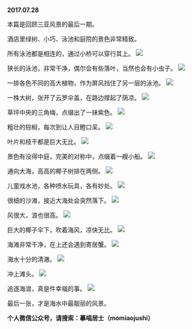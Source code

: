 
          
**2017.07.28**

本篇是回顾三亚风景的最后一期。

酒店里绿树、小巧、泳池和庭院的景色非常精致。

所有泳池都是相连的，通过小桥可以穿行其上。
![](https://mmbiz.qlogo.cn/mmbiz_jpg/uDI3FLln00bIlth3s7ibV8ibul3Adumm1a1Oh020oUVenicebIf62Q0LGB4yd229USiaUq7uVsYcA5o5icLLsFVAUtw/0?wx_fmt=jpeg)


狭长的泳池，非常干净，偶尔会有些落叶，当然也会有小虫子。
![](https://mmbiz.qlogo.cn/mmbiz_jpg/uDI3FLln00bIlth3s7ibV8ibul3Adumm1a2KNwjfpr7fG6m75lznzHXFhycvPDyC1FpYt4qD0sxJ2Cnpwib4ibcPFw/0?wx_fmt=jpeg)


一排各色不同的高大植物，作为屏风挡住了另一层的泳池。
![](https://mmbiz.qlogo.cn/mmbiz_jpg/uDI3FLln00bIlth3s7ibV8ibul3Adumm1a2Y8LYF2nVQ8B7MVkI1MaEADq4Ruf1vZW9FTzQlv06wZcmx4NTmsLVA/0?wx_fmt=jpeg)


一株大树，张开了云罗伞盖，在路边撑起了荫凉。
![](https://mmbiz.qlogo.cn/mmbiz_jpg/uDI3FLln00bIlth3s7ibV8ibul3Adumm1awC1iacTQ5eeI8q2fNVXia6pEAjuVTX5QmWWOqZic65N95xe07RiaGOVrkQ/0?wx_fmt=jpeg)


草坪中央的三角梅，点缀出了一抹紫色。
![](https://mmbiz.qlogo.cn/mmbiz_jpg/uDI3FLln00bIlth3s7ibV8ibul3Adumm1a9ZoGMQVcibLkcIzRkwMvD54HLTPj2oY6Fq4IAKa0FU8iajkJXjLLvHJA/0?wx_fmt=jpeg)


粗壮的棕榈，每次到让人目瞪口呆。
![](https://mmbiz.qlogo.cn/mmbiz_jpg/uDI3FLln00bIlth3s7ibV8ibul3Adumm1asyjuJq8FWcPlA5W2FvF4SlVNBZ6GuMBJLyibdGIcSwlqDRp8lCETHEw/0?wx_fmt=jpeg)


叶片和枝干都是巨大无比。
![](https://mmbiz.qlogo.cn/mmbiz_jpg/uDI3FLln00bIlth3s7ibV8ibul3Adumm1aRSyGXqh5ibCcPicGVicAsMaYymADPRRwmaqjh9C2H9N4ZX7thzqd7MCng/0?wx_fmt=jpeg)


景色有没得中庭，完美的对称中，点缀着一艘小船。
![](https://mmbiz.qlogo.cn/mmbiz_jpg/uDI3FLln00bIlth3s7ibV8ibul3Adumm1a7snJxSbUdn8XNt7TbdmdEu3iaWiaJq30ia3Yg8DDF79TfterhPkuDL3oQ/0?wx_fmt=jpeg)


通向大海，高高的椰子树排在两侧。
![](https://mmbiz.qlogo.cn/mmbiz_jpg/uDI3FLln00bIlth3s7ibV8ibul3Adumm1aQLCPl8PXALEQ8DSecXjS7NvZ6KoLNmXIYZtFyXX94ZkO7h8Q30Y2NQ/0?wx_fmt=jpeg)


儿童戏水池，各种喷水玩具，各有妙处。
![](https://mmbiz.qlogo.cn/mmbiz_jpg/uDI3FLln00bIlth3s7ibV8ibul3Adumm1aqg2evhoRT0R99O8zAeNybvUiaYyU4NQ1Q8HEmegRJURzq6pIu2YW9Qw/0?wx_fmt=jpeg)


很细的沙滩，接近大海处会突然落下。
![](https://mmbiz.qlogo.cn/mmbiz_jpg/uDI3FLln00bIlth3s7ibV8ibul3Adumm1a5IINElNOkt4xO2UQh2MbPVehdecojpZG9jt1D8V24MiaFeIeFuMGP8A/0?wx_fmt=jpeg)


风很大，浪也很高。
![](https://mmbiz.qlogo.cn/mmbiz_jpg/uDI3FLln00bIlth3s7ibV8ibul3Adumm1aFf03icxomK3AGiakXQfZDgRKA4wp29dHLJ0eb5RHIutGax1YhlXDia6aw/0?wx_fmt=jpeg)


巨大的椰子伞下，吹着海风，凉快无比。
![](https://mmbiz.qlogo.cn/mmbiz_jpg/uDI3FLln00bIlth3s7ibV8ibul3Adumm1a6V0ib9E5dbzp4MRVY9Iiby39nTs4SOv19qPwO1k3g7v9EcyHWIhmaOEw/0?wx_fmt=jpeg)


海滩非常干净，在上还会遇到寄居蟹。
![](https://mmbiz.qlogo.cn/mmbiz_jpg/uDI3FLln00bIlth3s7ibV8ibul3Adumm1afZyiclicotAXQicpwM6v4oqYD7beERdibefUBEQVuplSCNLnqk2NcuA08A/0?wx_fmt=jpeg)


海水十分的清澈。
![](https://mmbiz.qlogo.cn/mmbiz_jpg/uDI3FLln00bIlth3s7ibV8ibul3Adumm1a9ypq6FsTIUEj4FldgXwEO3OnWkcTkAj2kw4wdT26VWRxMW9yeWycuQ/0?wx_fmt=jpeg)


冲上滩头。
![](https://mmbiz.qlogo.cn/mmbiz_jpg/uDI3FLln00bIlth3s7ibV8ibul3Adumm1a6Pjv0s6krVwIrJGph6YMsEp6gMrhQRRibYJvjNPo6WNeTvuahARVHibg/0?wx_fmt=jpeg)


追逐海浪，真是件幸福的事。
![](https://mmbiz.qlogo.cn/mmbiz_jpg/uDI3FLln00bIlth3s7ibV8ibul3Adumm1aibuqdD5qKuhgMyy7RfL5cUx9Q6HBbr18XZc7mAibNBlTvoUSl1IDQHgA/0?wx_fmt=jpeg)


最后一张，才是海水中最靓丽的风景。


**个人微信公众号，请搜索：摹喵居士（momiaojushi）**

        